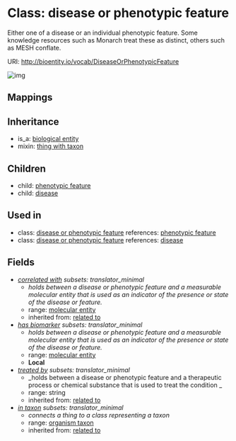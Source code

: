 # Class: disease or phenotypic feature


Either one of a disease or an individual phenotypic feature. Some knowledge resources such as Monarch treat these as distinct, others such as MESH conflate.

URI: http://bioentity.io/vocab/DiseaseOrPhenotypicFeature

![img](http://yuml.me/diagram/nofunky/class/\[BiologicalEntity]^-\[DiseaseOrPhenotypicFeature|treated_by:string%20%3F],%20\[DiseaseOrPhenotypicFeature]^-\[Disease],%20\[DiseaseOrPhenotypicFeature]^-\[PhenotypicFeature],%20\[DiseaseOrPhenotypicFeature]-%20correlated_with%20%3F>\[MolecularEntity],%20\[DiseaseOrPhenotypicFeature]-%20has_biomarker%20%3F>\[MolecularEntity],%20\[DiseaseOrPhenotypicFeature]-%20in_taxon%20%3F>\[OrganismTaxon],%20\[DiseaseOrPhenotypicFeature]uses%20-.->\[ThingWithTaxon],%20)
## Mappings

## Inheritance

 *  is_a: [biological entity](BiologicalEntity.md)
 *  mixin: [thing with taxon](ThingWithTaxon.md)
## Children

 *  child: [phenotypic feature](PhenotypicFeature.md)
 *  child: [disease](Disease.md)
## Used in

 *  class: [disease or phenotypic feature](DiseaseOrPhenotypicFeature.md) references: [phenotypic feature](PhenotypicFeature.md)
 *  class: [disease or phenotypic feature](DiseaseOrPhenotypicFeature.md) references: [disease](Disease.md)
## Fields

 * _[correlated with](correlated_with.md) *subsets: translator_minimal*_
    * _holds between a disease or phenotypic feature and a measurable molecular entity that is used as an indicator of the presence or state of the disease or feature._
    * range: [molecular entity](MolecularEntity.md)
    * inherited from: [related to](related_to.md)
 * _[has biomarker](has_biomarker.md) *subsets: translator_minimal*_
    * _holds between a disease or phenotypic feature and a measurable molecular entity that is used as an indicator of the presence or state of the disease or feature._
    * range: [molecular entity](MolecularEntity.md)
    * __Local__
 * _[treated by](treated_by.md) *subsets: translator_minimal*_
    * _holds between a disease or phenotypic feature and a therapeutic process or chemical substance that is used to treat the condition _
    * range: string
    * inherited from: [related to](related_to.md)
 * _[in taxon](in_taxon.md) *subsets: translator_minimal*_
    * _connects a thing to a class representing a taxon_
    * range: [organism taxon](OrganismTaxon.md)
    * inherited from: [related to](related_to.md)
